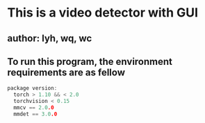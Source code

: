 # This is a video detector with GUI

## author: lyh, wq, wc

## To run this program, the environment requirements are as fellow

```c++
package version:
  torch > 1.10 && < 2.0 
  torchvision < 0.15
  mmcv == 2.0.0
  mmdet == 3.0.0
```
